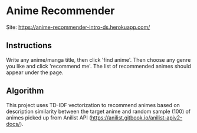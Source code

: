 # Anime Recommender
Site: https://anime-recommender-intro-ds.herokuapp.com/ 


## Instructions

Write any anime/manga title, then click 'find anime'. Then choose any genre you like and click 'recommend me'. The list of recommended animes should appear under the page.

## Algorithm

This project uses TD-IDF vectorization to recommend animes based on description similarity between the target anime and random sample (100) of animes picked up from Anilist API (https://anilist.gitbook.io/anilist-apiv2-docs/). 

